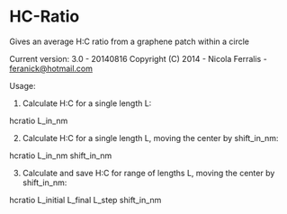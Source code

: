 HC-Ratio 
========

Gives an average H:C ratio from a graphene patch within a circle

Current version: 3.0 - 20140816
Copyright (C) 2014 - Nicola Ferralis - feranick@hotmail.com


Usage: 
 1. Calculate H:C for a single length L:

hcratio L_in_nm 

 2. Calculate H:C for a single length L,
moving the center by shift_in_nm: 

hcratio L_in_nm shift_in_nm 

 3. Calculate and save H:C for range of lengths L, 
moving the center by shift_in_nm:

hcratio L_initial L_final L_step shift_in_nm
